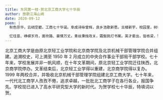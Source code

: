 ```yaml
---
title: 东风第一枝·贺北京工商大学七十华辰
author: 放歌江海山阙
date: 2020-09-12
poem: |
  秋色京华，云绡空碧，工商七十华诞。阜成诗咏曾辉，良乡浩歌新愿。古楼新宇，校园里，树橙花灿。展示屏，不尽风流，化作振飞征雁。

  忆往昔、峥嵘岁月，面坎路、豪情万丈。青丝秉烛攻关，霜鬓挑灯书案。英才辈出，皆栋梁，雅深雄健。怅未来，争创一流，旗现染天红艳。
---
```


北京工商大学是由原北京轻工业学院和北京商学院及北京机械干部管理学院合并组建。追溯校史，可上溯至 1950 年 2 月成立的中央合作事业干部局干部学校。七十年来，学校发展并非一帆风顺，在十年文革期间，原北京轻工业学院迁往陕西，北京商学院停办。文革结束后，北京轻工业学得以重建，北京商学院得以复办。1999 年两校合并，并吸收北京机械干部管理学院组建北京工商大学。七十年来，一代代北工商学人孜孜不倦，追求卓越，一批批北工商学子在各行各业，报国争先。学校现已进入了高水平研究型大学的新时代。为贺学校七十华辰，特填词以贺。
